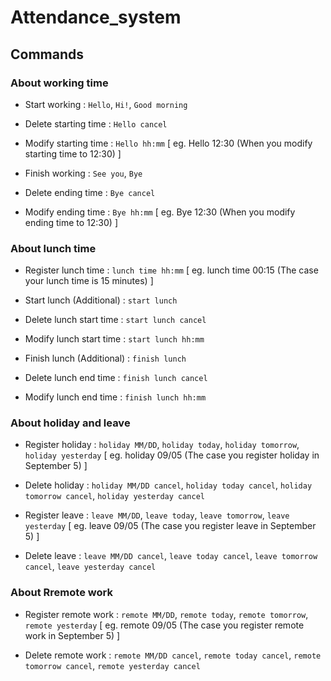 # Attendance_system

## Commands

### About working time

- Start working : `Hello`, `Hi!`, `Good morning`

- Delete starting time : `Hello cancel`

- Modify starting time : `Hello hh:mm` [ eg. Hello 12:30 (When you modify starting time to 12:30) ]

- Finish working : `See you`, `Bye`

- Delete ending time : `Bye cancel`

- Modify ending time : `Bye hh:mm` [ eg. Bye 12:30 (When you modify ending time to 12:30) ]

### About lunch time

- Register lunch time : `lunch time hh:mm` [ eg. lunch time 00:15 (The case your lunch time is 15 minutes) ]

- Start lunch (Additional) : `start lunch`

- Delete lunch start time : `start lunch cancel`

- Modify lunch start time : `start lunch hh:mm`

- Finish lunch (Additional) : `finish lunch`

- Delete lunch end time : `finish lunch cancel`

- Modify lunch end time : `finish lunch hh:mm`

### About holiday and leave

- Register holiday : `holiday MM/DD`, `holiday today`, `holiday tomorrow`, `holiday yesterday` [ eg. holiday 09/05 (The case you register holiday in September 5) ]

- Delete holiday : `holiday MM/DD cancel`, `holiday today cancel`, `holiday tomorrow cancel`, `holiday yesterday cancel` 

- Register leave : `leave MM/DD`, `leave today`, `leave tomorrow`, `leave yesterday` [ eg. leave 09/05 (The case you register leave in September 5) ]

- Delete leave : `leave MM/DD cancel`, `leave today cancel`, `leave tomorrow cancel`, `leave yesterday cancel` 

### About Rremote work

- Register remote work : `remote MM/DD`, `remote today`, `remote tomorrow`, `remote yesterday` [ eg. remote 09/05 (The case you register remote work in September 5) ]

- Delete remote work : `remote MM/DD cancel`, `remote today cancel`, `remote tomorrow cancel`, `remote yesterday cancel` 
